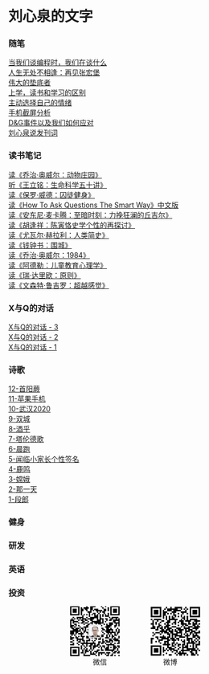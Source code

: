 # 刘心泉的文字

### 随笔

[当我们谈编程时，我们在谈什么](https://github.com/unetman/works/blob/master/essays/134.md)  
[人生无处不相逢：再见张宏堡](https://github.com/unetman/works/blob/master/essays/125.md)  
[伟大的垫底者](https://github.com/unetman/works/blob/master/essays/99.md)  
[上学，读书和学习的区别](https://github.com/unetman/works/blob/master/essays/90.md)  
[主动选择自己的情绪](https://github.com/unetman/works/blob/master/essays/86.md)  
[手机截屏分析](https://github.com/unetman/works/blob/master/essays/81.md)  
[D&G事件以及我们如何应对](https://github.com/unetman/works/blob/master/essays/33.md)  
[刘心泉说发刊词](https://github.com/unetman/works/blob/master/files/11.md)

### 读书笔记

[读《乔治·奥威尔：动物庄园》](https://github.com/unetman/works/blob/master/reading_notes/164.md)  
[听《王立铭：生命科学五十讲》](https://github.com/unetman/works/blob/master/reading_notes/150.md)  
[读《保罗·威德：囚徒健身》](https://github.com/unetman/works/blob/master/reading_notes/141.md)  
[读《How To Ask Questions The Smart Way》中文版](https://github.com/unetman/works/blob/master/reading_notes/114.md)  
[读《安东尼·麦卡腾：至暗时刻：力挽狂澜的丘吉尔》](https://github.com/unetman/works/blob/master/reading_notes/109.md)  
[读《胡逢祥：陈寅恪史学个性的再探讨》](https://github.com/unetman/works/blob/master/reading_notes/103.md)  
[读《尤瓦尔·赫拉利：人类简史》](https://github.com/unetman/works/blob/master/reading_notes/95.md)  
[读《钱钟书：围城》](https://github.com/unetman/works/blob/master/reading_notes/74.md)  
[读《乔治·奥威尔：1984》](https://github.com/unetman/works/blob/master/reading_notes/68.md)  
[读《阿德勒：儿童教育心理学》](https://github.com/unetman/works/blob/master/reading_notes/61.md)  
[读《瑞·达里欧：原则》](https://github.com/unetman/works/blob/master/reading_notes/54.md)  
[读《文森特·鲁吉罗：超越感觉》](https://github.com/unetman/works/blob/master/reading_notes/40.md)  

### X与Q的对话

[X与Q的对话 - 3](https://github.com/unetman/works/blob/master/xq/xq3.md)  
[X与Q的对话 - 2](https://github.com/unetman/works/blob/master/xq/xq2.md)  
[X与Q的对话 - 1](https://github.com/unetman/works/blob/master/xq/xq1.md)  

### 诗歌

[12-首阳蕨](https://github.com/unetman/works/blob/master/poems/po12.md)  
[11-苹果手机](https://github.com/unetman/works/blob/master/poems/po11.md)  
[10-武汉2020](https://github.com/unetman/works/blob/master/poems/po10.md)  
[9-双城](https://github.com/unetman/works/blob/master/poems/po9.md)  
[8-酒乎](https://github.com/unetman/works/blob/master/poems/po8.md)  
[7-塔伦德歌](https://github.com/unetman/works/blob/master/poems/po7.md)  
[6-晨跑](https://github.com/unetman/works/blob/master/poems/po6.md)  
[5-闻临小家长个性签名](https://github.com/unetman/works/blob/master/poems/po5.md)  
[4-鹿鸣](https://github.com/unetman/works/blob/master/poems/po4.md)  
[3-嫦娥](https://github.com/unetman/works/blob/master/poems/po3.md)  
[2-那一天](https://github.com/unetman/works/blob/master/poems/po2.md)  
[1-段郎](https://github.com/unetman/works/blob/master/poems/po1.md)  

### 健身

### 研发

### 英语

### 投资

<div align=center>

<img src="https://github.com/unetman/works/blob/master/resources/wechat.jpg?raw=true" width = "100" height = "100" div align=center />　　　　
<img src="https://github.com/unetman/works/blob/master/resources/weibo.jpg?raw=true" width = "100" height = "100" div align=center />  
微信　　　　　　　　微博